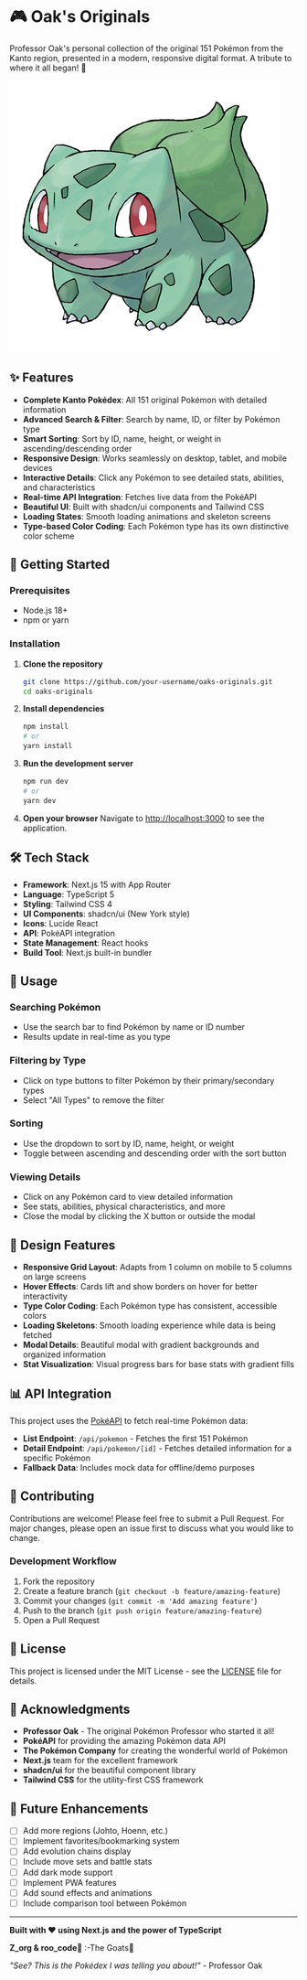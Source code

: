 # 🎮 Oak's Originals

Professor Oak's personal collection of the original 151 Pokémon from the Kanto region, presented in a modern, responsive digital format. A tribute to where it all began! 🌟

![Oak's Originals Screenshot](https://raw.githubusercontent.com/PokeAPI/sprites/master/sprites/pokemon/other/official-artwork/1.png)

## ✨ Features

- **Complete Kanto Pokédex**: All 151 original Pokémon with detailed information
- **Advanced Search & Filter**: Search by name, ID, or filter by Pokémon type
- **Smart Sorting**: Sort by ID, name, height, or weight in ascending/descending order
- **Responsive Design**: Works seamlessly on desktop, tablet, and mobile devices
- **Interactive Details**: Click any Pokémon to see detailed stats, abilities, and characteristics
- **Real-time API Integration**: Fetches live data from the PokéAPI
- **Beautiful UI**: Built with shadcn/ui components and Tailwind CSS
- **Loading States**: Smooth loading animations and skeleton screens
- **Type-based Color Coding**: Each Pokémon type has its own distinctive color scheme

## 🚀 Getting Started

### Prerequisites

- Node.js 18+ 
- npm or yarn

### Installation

1. **Clone the repository**
   ```bash
   git clone https://github.com/your-username/oaks-originals.git
   cd oaks-originals
   ```

2. **Install dependencies**
   ```bash
   npm install
   # or
   yarn install
   ```

3. **Run the development server**
   ```bash
   npm run dev
   # or
   yarn dev
   ```

4. **Open your browser**
   Navigate to [http://localhost:3000](http://localhost:3000) to see the application.

## 🛠️ Tech Stack

- **Framework**: Next.js 15 with App Router
- **Language**: TypeScript 5
- **Styling**: Tailwind CSS 4
- **UI Components**: shadcn/ui (New York style)
- **Icons**: Lucide React
- **API**: PokéAPI integration
- **State Management**: React hooks
- **Build Tool**: Next.js built-in bundler

## 📱 Usage

### Searching Pokémon
- Use the search bar to find Pokémon by name or ID number
- Results update in real-time as you type

### Filtering by Type
- Click on type buttons to filter Pokémon by their primary/secondary types
- Select "All Types" to remove the filter

### Sorting
- Use the dropdown to sort by ID, name, height, or weight
- Toggle between ascending and descending order with the sort button

### Viewing Details
- Click on any Pokémon card to view detailed information
- See stats, abilities, physical characteristics, and more
- Close the modal by clicking the X button or outside the modal

## 🎨 Design Features

- **Responsive Grid Layout**: Adapts from 1 column on mobile to 5 columns on large screens
- **Hover Effects**: Cards lift and show borders on hover for better interactivity
- **Type Color Coding**: Each Pokémon type has consistent, accessible colors
- **Loading Skeletons**: Smooth loading experience while data is being fetched
- **Modal Details**: Beautiful modal with gradient backgrounds and organized information
- **Stat Visualization**: Visual progress bars for base stats with gradient fills

## 📊 API Integration

This project uses the [PokéAPI](https://pokeapi.co/) to fetch real-time Pokémon data:

- **List Endpoint**: `/api/pokemon` - Fetches the first 151 Pokémon
- **Detail Endpoint**: `/api/pokemon/[id]` - Fetches detailed information for a specific Pokémon
- **Fallback Data**: Includes mock data for offline/demo purposes

## 🤝 Contributing

Contributions are welcome! Please feel free to submit a Pull Request. For major changes, please open an issue first to discuss what you would like to change.

### Development Workflow

1. Fork the repository
2. Create a feature branch (`git checkout -b feature/amazing-feature`)
3. Commit your changes (`git commit -m 'Add amazing feature'`)
4. Push to the branch (`git push origin feature/amazing-feature`)
5. Open a Pull Request

## 📝 License

This project is licensed under the MIT License - see the [LICENSE](LICENSE) file for details.

## 🙏 Acknowledgments

- **Professor Oak** - The original Pokémon Professor who started it all!
- **PokéAPI** for providing the amazing Pokémon data API
- **The Pokémon Company** for creating the wonderful world of Pokémon
- **Next.js** team for the excellent framework
- **shadcn/ui** for the beautiful component library
- **Tailwind CSS** for the utility-first CSS framework

## 🎯 Future Enhancements

- [ ] Add more regions (Johto, Hoenn, etc.)
- [ ] Implement favorites/bookmarking system
- [ ] Add evolution chains display
- [ ] Include move sets and battle stats
- [ ] Add dark mode support
- [ ] Implement PWA features
- [ ] Add sound effects and animations
- [ ] Include comparison tool between Pokémon

---

**Built with ❤️ using Next.js and the power of TypeScript**

**Z_org & roo_code🚀** :-The Goats🐐

*"See? This is the Pokédex I was telling you about!"* - Professor Oak
